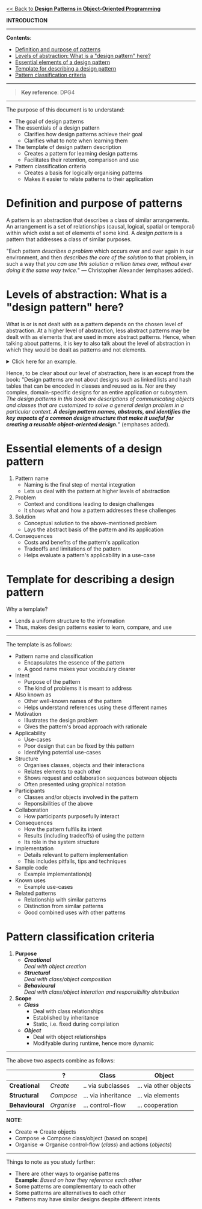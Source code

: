[<< Back to **Design Patterns in Object-Oriented Programming**](https://pranav-gopalkrishna.github.io/computer-science/design-patterns-in-oop)

**INTRODUCTION**

---

**Contents**:

- [Definition and purpose of patterns](#definition-and-purpose-of-patterns)
- [Levels of abstraction: What is a "design pattern" here?](#levels-of-abstraction-what-is-a-design-pattern-here)
- [Essential elements of a design pattern](#essential-elements-of-a-design-pattern)
- [Template for describing a design pattern](#template-for-describing-a-design-pattern)
- [Pattern classification criteria](#pattern-classification-criteria)

---

> **Key reference**: DPG4

---

The purpose of this document is to understand:

- The goal of design patterns
- The essentials of a design pattern
    - Clarifies how design patterns achieve their goal
    - Clarifies what to note when learning them
- The template of design pattern description
    - Creates a pattern for learning design patterns
    - Facilitates their retention, comparison and use
- Pattern classification criteria
    - Creates a basis for logically organising patterns
    - Makes it easier to relate patterns to their application

# Definition and purpose of patterns
A pattern is an abstraction that describes a class of similar arrangements. An arrangement is a set of relationships (causal, logical, spatial or temporal) within which exist a set of elements of some kind. A _design pattern_ is a pattern that addresses a class of similar purposes.

"Each pattern _describes a problem_ which occurs over and over again in our environment, and then _describes the core of the solution_ to that problem, in such a way that _you can use this solution a million times over, without ever doing it the same way twice._" — Christopher Alexander (emphases added).

# Levels of abstraction: What is a "design pattern" here?
What is or is not dealt with as a pattern depends on the chosen level of abstraction. At a higher level of abstraction, less abstract patterns may be dealt with as elements that are used in more abstract patterns. Hence, when talking about patterns, it is key to also talk about the level of abstraction in which they would be dealt as patterns and not elements.

<details><summary>Click here for an example.</summary><p>For example, in software design, an array is a pattern, but being less abstract than normal level of abstraction in software design (i.e. writing modules, packages and applications), an array is dealt with more as an element than an arrangement of elements.</p></details>

Hence, to be clear about our level of abstraction, here is an except from the book: "Design patterns are not about designs such as linked lists and hash tables that can be encoded in classes and reused as is. Nor are they complex, domain-specific designs for an entire application or subsystem. _The design patterns in this book are descriptions of communicating objects and classes that are customized to solve a general design problem in a particular context._ **_A design pattern names, abstracts, and identifies the key aspects of a common design structure that make it useful for creating a reusable object-oriented design._**" (emphases added).

# Essential elements of a design pattern
1. Pattern name
    - Naming is the final step of mental integration
    - Lets us deal with the pattern at higher levels of abstraction
2. Problem
    - Context and conditions leading to design challenges
    - It shows what and how a pattern addresses these challenges
3. Solution
    - Conceptual solution to the above-mentioned problem
    - Lays the abstract basis of the pattern and its application
4. Consequences
    - Costs and benefits of the pattern's application
    - Tradeoffs and limitations of the pattern
    - Helps evaluate a pattern's applicability in a use-case

# Template for describing a design pattern
Why a template?

- Lends a uniform structure to the information
- Thus, makes design patterns easier to learn, compare, and use

---

The template is as follows:

- Pattern name and classification
    - Encapsulates the essence of the pattern
    - A good name makes your vocabulary clearer
- Intent
    - Purpose of the pattern
    - The kind of problems it is meant to address
- Also known as
    - Other well-known names of the pattern
    - Helps understand references using these different names
- Motivation
    - Illustrates the design problem
    - Gives the pattern's broad approach with rationale
- Applicability
    - Use-cases
    - Poor design that can be fixed by this pattern
    - Identifying potential use-cases
- Structure
    - Organises classes, objects and their interactions
    - Relates elements to each other
    - Shows request and collaboration sequences between objects
    - Often presented using graphical notation
- Participants
    - Classes and/or objects involved in the pattern
    - Reponsibilities of the above
- Collaboration
    - How participants purposefully interact
- Consequences
    - How the pattern fulfils its intent
    - Results (including tradeoffs) of using the pattern
    - Its role in the system structure
- Implementation
    - Details relevant to pattern implementation
    - This includes pitfalls, tips and techniques
- Sample code
    - Example implementation(s)
- Known uses
    - Example use-cases
- Related patterns
    - Relationship with similar patterns
    - Distinction from similar patterns
    - Good combined uses with other patterns

# Pattern classification criteria
1. **Purpose**
    - **_Creational_** <br> _Deal with object creation_
    - **_Structural_** <br> _Deal with class/object composition_
    - **_Behavioural_** <br> _Deal with class/object interation and responsibility distribution_
2. **Scope**
    - **_Class_**
        - Deal with class relationships
        - Established by inheritance
        - Static, i.e. fixed during compilation
    - **_Object_**
        - Deal with object relationships
        - Modifyable during runtime, hence more dynamic

---

The above two aspects combine as follows:

|  | ? | **Class** | **Object** |
| --- | --- | --- | --- |
| **Creational** | _Create_ | .. via subclasses | ... via other objects |
| **Structural** | _Compose_ | ... via inheritance | ... via elements |
| **Behavioural** | _Organise_ | ... control-flow | ... cooperation |

**NOTE**:

- Create ⇒ Create objects
- Compose ⇒ Compose class/object (based on scope)
- Organise ⇒ Organise control-flow (_class_) and actions (_objects_)

---

Things to note as you study further:

- There are other ways to organise patterns <br> **Example**: _Based on how they reference each other_
- Some patterns are complementary to each other
- Some patterns are alternatives to each other
- Patterns may have similar designs despite different intents